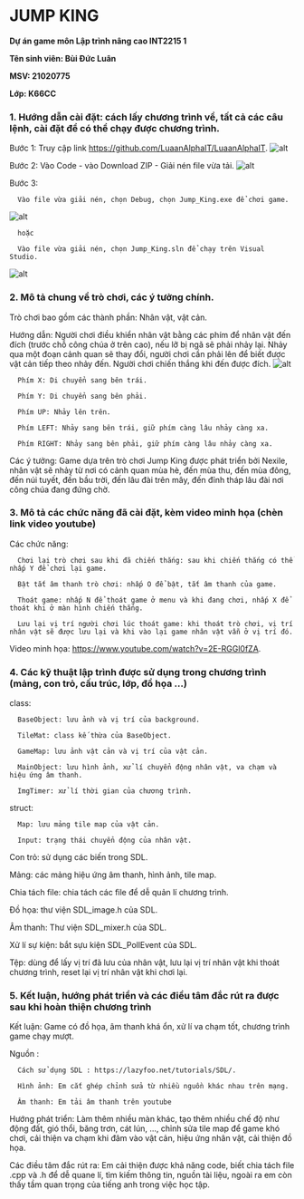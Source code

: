 # **JUMP KING**

**Dự án game môn Lập trình nâng cao INT2215 1**

**Tên sinh viên: Bùi Đức Luân**

**MSV: 21020775**

**Lớp: K66CC**

### **1. Hướng dẫn cài đặt: cách lấy chương trình về, tất cả các câu lệnh, cài đặt để có thể chạy được chương trình.**

Bước 1: Truy cập link https://github.com/LuaanAlphaIT/LuaanAlphaIT.
![alt](https://f14.photo.talk.zdn.vn/4854267835492606080/e2f80e867bdcbb82e2cd.jpg)

Bước 2: Vào Code - vào Download ZIP - Giải nén file vừa tải.
![alt](https://f25-zpc.zdn.vn/4477391188524102423/622a918aedd02d8e74c1.jpg)

Bước 3: 

      Vào file vừa giải nén, chọn Debug, chọn Jump_King.exe để chơi game.
![alt](https://f3.photo.talk.zdn.vn/4574145832592386618/9f8c87a1e1fb21a578ea.jpg)
      
      hoặc

      Vào file vừa giải nén, chọn Jump_King.sln để chạy trên Visual Studio.
![alt](https://f17-zpc.zdn.vn/14056306441103204/f3fa03528633466d1f22.jpg)


### **2. Mô tả chung về trò chơi, các ý tưởng chính.**

Trò chơi bao gồm các thành phần: Nhân vật, vật cản.

Hướng dẫn: Người chơi điều khiển nhân vật bằng các phím để nhân vật đến đích (trước chỗ công chúa ở trên cao), nếu lỡ bị ngã sẽ phải nhảy lại. Nhảy qua một đoạn cảnh quan sẽ thay đổi, người chơi cần phải lên để biết được vật cản tiếp theo nhảy đến. Người chơi chiến thắng khi đến được đích.
![alt](https://f17-zpc.zdn.vn/3264803302789629677/879e4b7bccce0d9054df.jpg)

      Phím X: Di chuyển sang bên trái.

      Phím Y: Di chuyển sang bên phải.

      Phím UP: Nhảy lên trên.

      Phím LEFT: Nhảy sang bên trái, giữ phím càng lâu nhảy càng xa.

      Phím RIGHT: Nhảy sang bên phải, giữ phím càng lâu nhảy càng xa.

Các ý tưởng: Game dựa trên trò chơi Jump King được phát triển bởi Nexile, nhân vật sẽ nhảy từ nơi có cảnh quan mùa hè, đến mùa thu, đến mùa đông, đến núi tuyết, đến bầu trời, đến lâu đài trên mây, đến đỉnh tháp lâu đài nơi công chúa đang đứng chờ.

### **3. Mô tả các chức năng đã cài đặt, kèm video minh họa (chèn link video youtube)**

Các chức năng:

      Chơi lại trò chơi sau khi đã chiến thắng: sau khi chiến thắng có thể nhấp Y để chơi lại game.

      Bật tắt âm thanh trò chơi: nhấp O để bật, tắt âm thanh của game.

      Thoát game: nhấp N để thoát game ở menu và khi đang chơi, nhấp X để thoát khi ở màn hình chiến thắng.

      Lưu lại vị trí người chơi lúc thoát game: khi thoát trò chơi, vị trí nhân vật sẽ được lưu lại và khi vào lại game nhân vật vẫn ở vị trí đó.

Video minh họa: https://www.youtube.com/watch?v=2E-RGGl0fZA.

### **4. Các kỹ thuật lập trình được sử dụng trong chương trình (mảng, con trỏ, cấu trúc, lớp, đồ họa ...)**

class:

      BaseObject: lưu ảnh và vị trí của background.
      
      TileMat: class kế thừa của BaseObject.
      
      GameMap: lưu ảnh vật cản và vị trí của vật cản.
      
      MainObject: lưu hình ảnh, xử lí chuyển động nhân vật, va chạm và hiệu ứng âm thanh.
      
      ImgTimer: xử lí thời gian của chương trình.
      
struct:
      
      Map: lưu mảng tile map của vật cản.
      
      Input: trạng thái chuyển động của nhân vật.
      
Con trỏ: sử dụng các biến trong SDL.

Mảng: các mảng hiệu ứng âm thanh, hình ảnh, tile map.

Chia tách file: chia tách các file để dễ quản lí chương trình.

Đồ họa: thư viện SDL_image.h của SDL.

Âm thanh: Thư viện SDL_mixer.h của SDL.

Xử lí sự kiện: bắt sựu kiện SDL_PollEvent của SDL.

Tệp: dùng để lấy vị trí đã lưu của nhân vật, lưu lại vị trí nhân vật khi thoát chương trình, reset lại vị trí nhân vật khi chơi lại.

### **5. Kết luận, hướng phát triển và các điều tâm đắc rút ra được sau khi hoàn thiện chương trình**

Kết luận: Game có đồ họa, âm thanh khá ổn, xử lí va chạm tốt, chương trình game chạy mượt.

Nguồn :

      Cách sử dụng SDL : https://lazyfoo.net/tutorials/SDL/.

      Hình ảnh: Em cắt ghép chỉnh sửa từ nhiều nguồn khác nhau trên mạng.

      Âm thanh: Em tải âm thanh trên youtube

Hướng phát triển: Làm thêm nhiều màn khác, tạo thêm nhiều chế độ như động đất, gió thổi, băng trơn, cát lún, ..., chỉnh sửa tile map để game khó chơi, cải thiện va chạm khi đâm vào vật cản, hiệu ứng nhân vật, cải thiện đồ họa.

Các điều tâm đắc rút ra: Em cải thiện được khả năng code, biết chia tách file .cpp và .h để dễ quane lí, tìm kiếm thông tin, nguồn tài liệu, ngoài ra em còn thấy tầm quan trọng của tiếng anh trong việc học tập.











